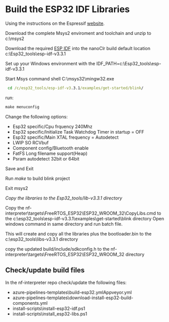 # Build the ESP32 IDF Libraries

Using the instructions on the Espressif [website](https://esp-idf.readthedocs.io/en/latest/get-started/windows-setup.html).

Download the complete Msys2 enviroment and toolchain and unzip to c:\msys2

Download the required [ESP IDF](https://dl.espressif.com/dl/esp-idf/releases/esp-idf-v3.3.1.zip) into the nanoClr build default location c:\Esp32_tools\esp-idf-v3.3.1

Set up your Windows environment with the IDF_PATH=c:\Esp32_tools\esp-idf-v3.3.1

Start Msys command shell C:\msys32\mingw32.exe

```cmd
 cd /c/esp32_tools/esp-idf-v3.3.1/examples/get-started/blink/
```

run:

```cmd
make menuconfig
```

Change the following options:

- Esp32 specific/Cpu frquency 240Mhz
- Esp32 specific/Initialize Task Watchdog Timer in startup = OFF
- Esp32 specific/Main XTAL frequency = Autodetect
- LWIP SO RCVbuf
- Component config/Bluetooth enable
- FatFS Long filename support(Heap)
- Psram autodetect 32bit or 64bit

Save and Exit

Run *make* to build blink project

Exit msys2

*Copy the libraries to the Esp32_tools/lib-v3.3.1 directory*

Copy the nf-interpreter\targets\FreeRTOS_ESP32\ESP32_WROOM_32\CopyLibs.cmd to the  c:\esp32_tools\esp-idf-v3.3.1\examples\get-started\blink directory
Open windows command in same directory and run batch file.

This will create and copy all the libraries plus the bootloader.bin to the c:\esp32_tools\libs-v3.3.1 directory

copy the updated build/include/sdkconfig.h to the nf-interpreter\targets\FreeRTOS_ESP32\ESP32_WROOM_32 directory

## Check/update build files

In the nf-interpreter repo check/update the following files:

- azure-pipelines-templates\build-esp32.ymlAppveyor.yml
- azure-pipelines-templates\download-install-esp32-build-components.yml
- install-scripts\install-esp32-idf.ps1
- install-scripts\install_esp32-libs.ps1
